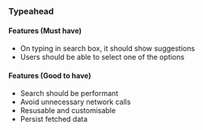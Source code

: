 ### Typeahead

#### Features (Must have)
* On typing in search box, it should show suggestions
* Users should be able to select one of the options

#### Features (Good to have)
* Search should be performant
* Avoid unnecessary network calls
* Resusable and customisable
* Persist fetched data